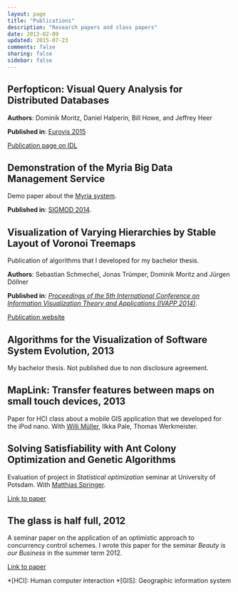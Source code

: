 ```yaml
---
layout: page
title: "Publications"
description: "Research papers and class papers"
date: 2013-02-09
updated: 2015-07-23
comments: false
sharing: false
sidebar: false
---
```


## Perfopticon: Visual Query Analysis for Distributed Databases

**Authors**: Dominik Moritz, Daniel Halperin, Bill Howe, and Jeffrey Heer

**Published in**: [Eurovis 2015](http://www.eurovis2015.it/)

[Publication page on IDL](https://idl.cs.washington.edu/papers/perfopticon)


## Demonstration of the Myria Big Data Management Service

Demo paper about the [Myria system](http://myria.cs.washington.edu/).

**Published in**:  [SIGMOD 2014](http://www.sigmod2014.org/).


## Visualization of Varying Hierarchies by Stable Layout of Voronoi Treemaps

Publication of algorithms that I developed for my bachelor thesis.

**Authors**: Sebastian Schmechel, Jonas Trümper, Dominik Moritz and Jürgen Döllner

**Published in**: [*Proceedings of the 5th International Conference on Information Visualization Theory and Applications (IVAPP 2014)*](http://www.ivapp.visigrapp.org/).

[Publication website](https://hpi.de/de/computer-graphics-systems/publications/year/2014/102334/STMD2014.html)


## Algorithms for the Visualization of Software System Evolution, 2013

My bachelor thesis. Not published due to non disclosure agreement.


## MapLink: Transfer features between maps on small touch devices, 2013

Paper for HCI class about a mobile GIS application that we developed for the iPod nano. With [Willi Müller](http://jups42.de/), Ilkka Pale, Thomas Werkmeister.


## Solving Satisfiability with Ant Colony Optimization and Genetic Algorithms

Evaluation of project in *Statistical optimization* seminar at University of Potsdam. With [Matthias Springer](http://www.matthiasspringer.de/).

[Link to paper](http://www.matthiasspringer.de/downloads/sosat-paper.pdf)


## The glass is half full, 2012

A seminar paper on the application of an optimistic approach to concurrency control schemes. I wrote this paper for the seminar *Beauty is our Business* in the summer term 2012.

[Link to paper](the_glass_is_half_full.pdf)

*[HCI]:     Human computer interaction
*[GIS]:     Geographic information system